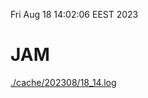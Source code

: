 Fri Aug 18 14:02:06 EEST 2023
# JAM
<a href='./cache/202308/18_14.log'>./cache/202308/18_14.log</a>
